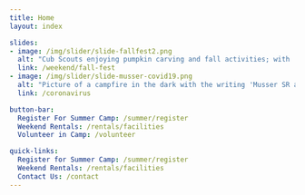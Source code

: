 ```yaml
---
title: Home
layout: index

slides:
- image: /img/slider/slide-fallfest2.png
  alt: "Cub Scouts enjoying pumpkin carving and fall activities; with 'Fall Fest - Saturdays, October 10-31'"
  link: /weekend/fall-fest
- image: /img/slider/slide-musser-covid19.png
  alt: "Picture of a campfire in the dark with the writing 'Musser SR and COVID-19'"
  link: /coronavirus

button-bar:
  Register For Summer Camp: /summer/register
  Weekend Rentals: /rentals/facilities
  Volunteer in Camp: /volunteer

quick-links:
  Register for Summer Camp: /summer/register
  Weekend Rentals: /rentals/facilities
  Contact Us: /contact
---
```

